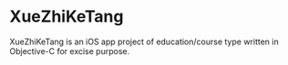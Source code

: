 # XueZhiKeTang
XueZhiKeTang is an iOS app project of education/course type written in Objective-C for excise purpose.
